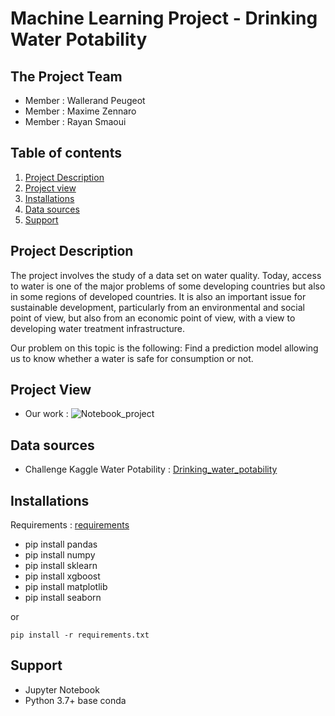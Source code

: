 # Machine Learning Project - Drinking Water Potability

## The Project Team
- Member : Wallerand Peugeot
- Member : Maxime Zennaro
- Member : Rayan Smaoui

## Table of contents
1. [Project Description](#description-du-projet)
2. [Project view](#project-view)
3. [Installations](#installation)
4. [Data sources](#sources-de-donnees)
5. [Support](#support)

## Project Description

The project involves the study of a data set on water quality. Today, access to water is one of the major problems of some developing countries but also in some regions of developed countries. It is also an important issue for sustainable development, particularly from an environmental and social point of view, but also from an economic point of view, with a view to developing water treatment infrastructure.

Our problem on this topic is the following: Find a prediction model allowing us to know whether a water is safe for consumption or not. 

## Project View 
- Our work : ![Notebook_project](./Projet_ML_Zennaro_Peugeot_Smaoui.ipynb)

## Data sources
- Challenge Kaggle Water Potability : [Drinking_water_potability](https://www.kaggle.com/artimule/drinking-water-probability)


## Installations
Requirements : [requirements](./requirements.txt)

- pip install pandas
- pip install numpy
- pip install sklearn
- pip install xgboost
- pip install matplotlib
- pip install seaborn

or 

`pip install -r requirements.txt`


## Support
- Jupyter Notebook 
- Python 3.7+ base conda
